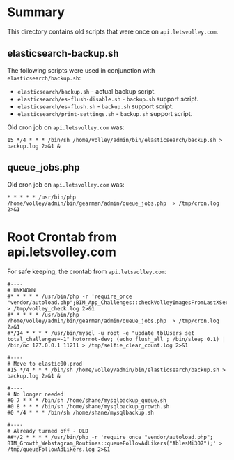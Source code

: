 Summary
=======

This directory contains old scripts that were once on `api.letsvolley.com`.


elasticsearch-backup.sh
-----------------------


The following scripts were used in conjunction with `elasticsearch/backup.sh`:

- `elasticsearch/backup.sh` - actual backup script.
- `elasticsearch/es-flush-disable.sh` - `backup.sh` support script.
- `elasticsearch/es-flush.sh` - `backup.sh` support script.
- `elasticsearch/print-settings.sh` - `backup.sh` support script.

Old cron job on `api.letsvolley.com` was:

```
15 */4 * * * /bin/sh /home/volley/admin/bin/elasticsearch/backup.sh > backup.log 2>&1 &
```


queue_jobs.php
--------------

Old cron job on `api.letsvolley.com` was:

```
* * * * * /usr/bin/php /home/volley/admin/bin/gearman/admin/queue_jobs.php  > /tmp/cron.log 2>&1
```

Root Crontab from api.letsvolley.com
====================================

For safe keeping, the crontab from `api.letsvolley.com`:

```
#----
# UNKNOWN
#* * * * * /usr/bin/php -r 'require_once "vendor/autoload.php";BIM_App_Challenges::checkVolleyImagesFromLastXSeconds();' > /tmp/volley_check.log 2>&1
#* * * * * /usr/bin/php /home/volley/admin/bin/gearman/admin/queue_jobs.php  > /tmp/cron.log 2>&1
#*/14 * * * * /usr/bin/mysql -u root -e "update tblUsers set total_challenges=-1" hotornot-dev; (echo flush_all ; /bin/sleep 0.1) | /bin/nc 127.0.0.1 11211 > /tmp/selfie_clear_count.log 2>&1

#----
# Move to elastic00.prod
#15 */4 * * * /bin/sh /home/volley/admin/bin/elasticsearch/backup.sh > backup.log 2>&1 &

#----
# No longer needed
#0 7 * * * /bin/sh /home/shane/mysqlbackup_queue.sh
#0 8 * * * /bin/sh /home/shane/mysqlbackup_growth.sh
#0 */4 * * * /bin/sh /home/shane/mysqlbackup.sh

#----
# Already turned off - OLD
##*/2 * * * * /usr/bin/php -r 'require_once "vendor/autoload.php"; BIM_Growth_Webstagram_Routines::queueFollowAdLikers("AblesMi307");' > /tmp/queueFollowAdLikers.log 2>&1
```

